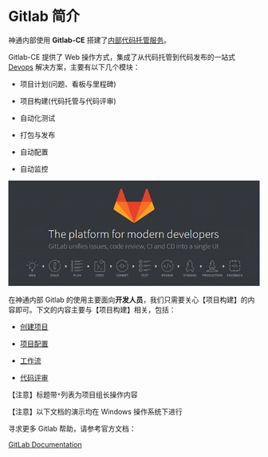 # Gitlab 简介

神通内部使用 **Gitlab-CE** 搭建了[内部代码托管服务](/introduction/git-github-gitlab.md#Gitlab)。

Gitlab-CE 提供了 Web 操作方式，集成了从代码托管到代码发布的一站式 [Devops](https://baike.baidu.com/item/devops) 解决方案，主要有以下几个模块：

- 项目计划(问题、看板与里程碑)

- 项目构建(代码托管与代码评审)

- 自动化测试

- 打包与发布

- 自动配置

- 自动监控

![](/assets/gitlab-platforms.jpg)

在神通内部 Gitlab 的使用主要面向**开发人员**，我们只需要关心【项目构建】的内容即可。下文的内容主要与【项目构建】相关，包括：

- [创建项目](/setup/README.md)

- [项目配置](/config/README.md)

- [工作流](/workflow/README.md)

- [代码评审](/review/README.md)

【注意】标题带`*`列表为项目组长操作内容

【注意】以下文档的演示均在 Windows 操作系统下进行

寻求更多 Gitlab 帮助，请参考官方文档：

[GitLab Documentation](https://docs.gitlab.com/ce/README.html)
